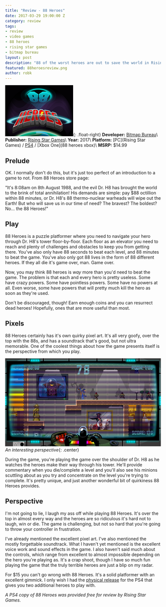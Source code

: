 ```yaml
---
title: "Review - 88 Heroes"
date: 2017-03-29 19:00:00 Z
category: review
tags:
- review
- video games
- 88 heroes
- rising star games
- bitmap bureau
layout: post
description: "88 of the worst heroes are out to save the world in Rising Star Games' and Bitmap Bureau's 88 Heroes."
featured: 88heroesreview.png
author: robk
---
```


![88 Heroes](/images/featured/88heroesreview.png){: .float-right}
**Developer:** [Bitmap Bureau](http://www.88heroes.com)\\
**Publisher:** [Rising Star Games](https://www.risingstargames.com)\\
**Year:** 2017\\
**Platform:** [PC](Rising Star Games) / [PS4](https://store.playstation.com/#!/en-us/games/88-heroes/cid=UP4034-CUSA05807_00-88HEROES00000000) / [Xbox One](88 heroes xbox)\\
**MSRP:** $14.99

<h2>Prelude</h2>

OK. I normally don't do this, but it's just too perfect of an introduction to a game to not. From 88 Heroes store page:

"It's 8:08am on 8th August 1988, and the evil Dr. H8 has brought the world to the brink of total annihilation! His demands are simple: pay $88 octillion within 88 minutes, or Dr. H8's 88 thermo-nuclear warheads will wipe out the Earth! But who will save us in our time of need? The bravest? The boldest? No... the 88 Heroes!"

<h2>Play</h2>

88 Heroes is a puzzle platformer where you need to navigate your hero through Dr. H8's tower floor-by-floor. Each floor as an elevator you need to reach and plenty of challenges and obstacles to keep you from getting there. You've also only have 88 seconds to beat each level, and 88 minutes to beat the game. You've also only got 88 lives in the form of 88 different heroes. If they all die it's game over, man. Game over.

Now, you may think 88 heroes is *way* more than you'd need to beat the game. The problem is that each and every hero is pretty useless. Some have crazy powers. Some have pointless powers. Some have no powers at all. Even worse, some have powers that will pretty much kill the hero as soon as they're used.

Don't be discouraged, though! Earn enough coins and you can resurrect dead heroes! Hopefully, ones that are more useful than most.

<h2>Pixels</h2>

88 Heroes certainly has it's own quirky pixel art. It's all very goofy, over the top with the 88s, and has a soundtrack that's good, but not ultra memorable. One of the coolest things about how the game presents itself is the perspective from which you play.

![88 Heroes Screen](/images/88heroes/88_heroes_18.png)
*An interesting perspective*{: .center}

During the game, you're playing the game over the shoulder of Dr. H8 as he watches the heroes make their way through his tower. He'll provide commentary when you die/complete a level and you'll also see his minions scuttling about as you try and concentrate on the level you're trying to complete. It's pretty unique, and just another wonderful bit of quirkiness 88 Heroes provides.

<h2>Perspective</h2>

I'm not going to lie, I laugh my ass off while playing 88 Heroes. It's over the top in almost every way and the heroes are so ridiculous it's hard not to laugh, win or die. The game is challenging, but not so hard that you're going to throw your controller in frustration.

I've already mentioned the excellent pixel art. I've also mentioned the mostly forgettable soundtrack. What I haven't yet mentioned is the excellent voice work and sound effects in the game. I also haven't said much about the controls, which range from excellent to almost impossible depending on the hero you're playing as. It's a crap shoot, though I have so much fun playing the game that the truly terrible heroes are just a blip on my radar.

For $15 you can't go wrong with 88 Heroes. It's a solid platformer with an excellent gimmick. I only wish I had the [physical release](http://pawnsperspective.com/88-Heroes-Gets-Physical-Release/) for the PS4 that gives you two additional heroes to play with.

*A PS4 copy of 88 Heroes was provided free for review by Rising Star Games.*
